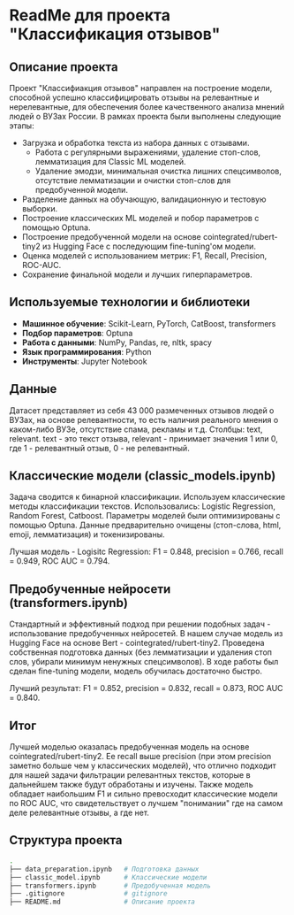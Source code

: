 # ReadMe для проекта "Классификация отзывов"

## Описание проекта
Проект "Классифиакция отзывов" направлен на построение модели, способной успешно классифицировать отзывы на релевантные и нерелевантные, для обеспечения более качественного анализа мнений людей о ВУЗах России. В рамках проекта были выполнены следующие этапы:
- Загрузка и обработка текста из набора данных с отзывами.
  - Работа с регулярными выражениями, удаление стоп-слов, лемматизация для Classic ML моделей.
  - Удаление эмодзи, минимальная очистка лишних спецсимволов, отсутствие лемматизации и очистки стоп-слов для предобученной модели.
- Разделение данных на обучающую, валидационную и тестовую выборки.
- Построение классических ML моделей и побор параметров с помощью Optuna.
- Построение предобученной модели на основе cointegrated/rubert-tiny2 из Hugging Face с последующим fine-tuning'ом модели.
- Оценка моделей с использованием метрик: F1, Recall, Precision, ROC-AUC.
- Сохранение финальной модели и лучших гиперпараметров.

## Используемые технологии и библиотеки

- **Машинное обучение**: Scikit-Learn, PyTorch, CatBoost, transformers
- **Подбор параметров**: Optuna
- **Работа с данными**: NumPy, Pandas, re, nltk, spacy
- **Язык программирования**: Python
- **Инструменты**: Jupyter Notebook

## Данные
Датасет представляет из себя 43 000 размеченных отзывов людей о ВУЗах, на основе релевантности, то есть наличия реального мнения о каком-либо ВУЗе, отсутствие спама, рекламы и т.д. Столбцы: text, relevant. text - это текст отзыва, relevant - принимает значения 1 или 0, где 1 - релевантный отзыв, 0 - не релевантный.

## Классические модели (classic_models.ipynb)
Задача сводится к бинарной классификации. Используем классические методы классификации текстов. Использовались: Logistic Regression, Random Forest, Catboost. Параметры моделей были оптимизированы с помощью Optuna. Данные предварительно очищены (стоп-слова, html, emoji, лемматизация) и токенизированы. 

Лучшая модель - Logisitc Regression: F1 = 0.848, precision = 0.766, recall = 0.949, ROC AUC = 0.794.

## Предобученные нейросети (transformers.ipynb)
Стандартный и эффективный подход при решении подобных задач - использование предобученных нейросетей. В нашем случае модель из Hugging Face на основе Bert - cointegrated/rubert-tiny2. Проведена собственная подготовка данных (без лемматизации и удаления стоп слов, убирали минимум ненужных спецсимволов). В ходе работы был сделан fine-tuning модели, модель обучилась достаточно быстро. 

Лучший результат: F1 = 0.852, precision = 0.832, recall = 0.873, ROC AUC = 0.840.

## Итог
Лучшей моделью оказалась предобученная модель на основе cointegrated/rubert-tiny2. Ее recall выше precision (при этом precision заметно больше чем у классических моделей), что отлично подходит для нашей задачи фильтрации релевантных текстов, которые в дальнейшем также будут обработаны и изучены. Также модель обладает наибольшим F1 и сильно превосходит классические модели по ROC AUC, что свидетельствует о лучшем "понимании" где на самом деле релевантные отзывы, а где нет.

## Структура проекта

```bash
.
├── data_preparation.ipynb   # Подготовка данных
├── classic_model.ipynb      # Классические модели
├── transformers.ipynb       # Предобученная модель
├── .gitignore               # gitignore
├── README.md                # Описание проекта


